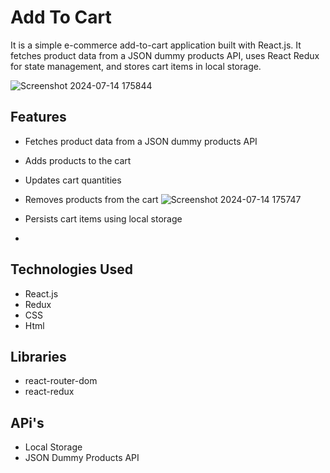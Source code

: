# Add To Cart

It is a simple e-commerce add-to-cart application built with React.js. It fetches product data from a JSON dummy products API, uses React Redux for state management, and stores cart items in local storage. 

![Screenshot 2024-07-14 175844](https://github.com/user-attachments/assets/ac695e81-15b7-44e3-a876-56d093509606)

## Features

- Fetches product data from a JSON dummy products API
- Adds products to the cart
- Updates cart quantities

- Removes products from the cart
![Screenshot 2024-07-14 175747](https://github.com/user-attachments/assets/8bbab8cc-c8db-4203-a4e4-00ac91876779)

- Persists cart items using local storage
- 
## Technologies Used

- React.js
- Redux
- CSS
- Html

## Libraries
- react-router-dom
- react-redux

## APi's
- Local Storage
- JSON Dummy Products API

